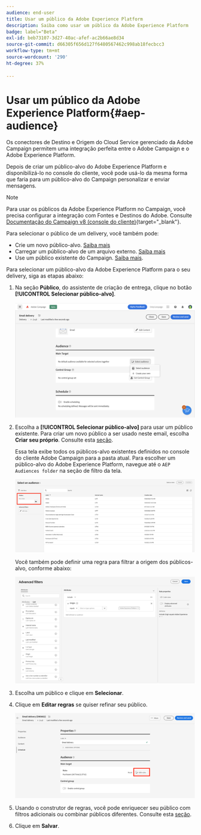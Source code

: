 ```yaml
---
audience: end-user
title: Usar um público da Adobe Experience Platform
description: Saiba como usar um público da Adobe Experience Platform
badge: label="Beta"
exl-id: beb73107-3d27-40ac-afef-ac2b66ae8d34
source-git-commit: d66305f656d127f6480567462c998ab18fecbcc3
workflow-type: tm+mt
source-wordcount: '290'
ht-degree: 37%

---
```


# Usar um público da Adobe Experience Platform{#aep-audience}

Os conectores de Destino e Origem do Cloud Service gerenciado da Adobe Campaign permitem uma integração perfeita entre o Adobe Campaign e o Adobe Experience Platform.

Depois de criar um público-alvo do Adobe Experience Platform e disponibilizá-lo no console do cliente, você pode usá-lo da mesma forma que faria para um público-alvo do Campaign personalizar e enviar mensagens.

>[!NOTE]
>
>Para usar os públicos da Adobe Experience Platform no Campaign, você precisa configurar a integração com Fontes e Destinos do Adobe. Consulte [Documentação do Campaign v8 (console do cliente)](https://experienceleague.adobe.com/docs/campaign/campaign-v8/connect/ac-aep/ac-aep.html){target="_blank"}.

Para selecionar o público de um delivery, você também pode:

* Crie um novo público-alvo. [Saiba mais](segment-builder.md)
* Carregar um público-alvo de um arquivo externo. [Saiba mais](file-audience.md)
* Use um público existente do Campaign. [Saiba mais](add-audience.md).

Para selecionar um público-alvo da Adobe Experience Platform para o seu delivery, siga as etapas abaixo:

1. Na seção **Público**, do assistente de criação de entrega, clique no botão **[!UICONTROL Selecionar público-alvo]**.

   ![](assets/create-audience.png)

1. Escolha a **[!UICONTROL Selecionar público-alvo]** para usar um público existente. Para criar um novo público a ser usado neste email, escolha **Criar seu próprio**. Consulte esta [seção](segment-builder.md).

   Essa tela exibe todos os públicos-alvo existentes definidos no console do cliente Adobe Campaign para a pasta atual. Para escolher um público-alvo do Adobe Experience Platform, navegue até o `AEP Audiences folder` na seção de filtro da tela.

   ![](assets/select-audience-folder.png)

   Você também pode definir uma regra para filtrar a origem dos públicos-alvo, conforme abaixo:

   ![](assets/filter-on-aep-audience.png)

1. Escolha um público e clique em **Selecionar**.

1. Clique em **Editar regras** se quiser refinar seu público.

   ![](assets/refine-audience.png)

1. Usando o construtor de regras, você pode enriquecer seu público com filtros adicionais ou combinar públicos diferentes. Consulte esta [seção](segment-builder.md).

1. Clique em **Salvar**.


